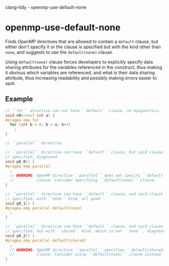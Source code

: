 clang-tidy - openmp-use-default-none

</div>

# openmp-use-default-none

Finds OpenMP directives that are allowed to contain a `default` clause,
but either don't specify it or the clause is specified but with the kind
other than `none`, and suggests to use the `default(none)` clause.

Using `default(none)` clause forces developers to explicitly specify
data sharing attributes for the variables referenced in the construct,
thus making it obvious which variables are referenced, and what is their
data sharing attribute, thus increasing readability and possibly making
errors easier to spot.

## Example

``` c++
// ``for`` directive can not have ``default`` clause, no diagnostics.
void n0(const int a) {
#pragma omp for
  for (int b = 0; b < a; b++)
    ;
}

// ``parallel`` directive.

// ``parallel`` directive can have ``default`` clause, but said clause is not
// specified, diagnosed.
void p0_0() {
#pragma omp parallel
  ;
  // WARNING: OpenMP directive ``parallel`` does not specify ``default``
  //          clause. Consider specifying ``default(none)`` clause.
}

// ``parallel`` directive can have ``default`` clause, and said clause is
// specified, with ``none`` kind, all good.
void p0_1() {
#pragma omp parallel default(none)
  ;
}

// ``parallel`` directive can have ``default`` clause, and said clause is
// specified, but with ``shared`` kind, which is not ``none``, diagnose.
void p0_2() {
#pragma omp parallel default(shared)
  ;
  // WARNING: OpenMP directive ``parallel`` specifies ``default(shared)``
  //          clause. Consider using ``default(none)`` clause instead.
}
```

